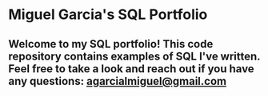 # Miguel Garcia's SQL Portfolio

## Welcome to my SQL portfolio! This code repository contains examples of SQL I've written. Feel free to take a look and reach out if you have any questions: agarcialmiguel@gmail.com
